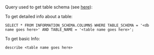 Query used to get table schema (see <a href="https://electrictoolbox.com/mysql-table-structure-information-schema/#:~:text=Using%20the%20INFORMATION%20SCHEMA&text=SELECT%20*%20FROM%20INFORMATION_SCHEMA.,each%20row%20from%20the%20query.">here</a>):

To get detailed info about a table:
```
SELECT * FROM INFORMATION_SCHEMA.COLUMNS WHERE TABLE_SCHEMA = '<db name goes here>' AND TABLE_NAME = '<table name goes here>';
```

To get basic Info: 
```
describe <table name goes here>
```
